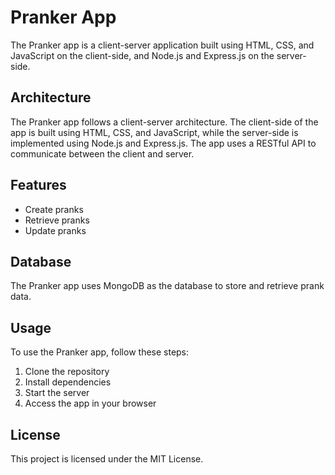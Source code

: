 # Pranker App

The Pranker app is a client-server application built using HTML, CSS, and JavaScript on the client-side, and Node.js and Express.js on the server-side.

## Architecture

The Pranker app follows a client-server architecture. The client-side of the app is built using HTML, CSS, and JavaScript, while the server-side is implemented using Node.js and Express.js. The app uses a RESTful API to communicate between the client and server.

## Features

- Create pranks
- Retrieve pranks
- Update pranks

## Database

The Pranker app uses MongoDB as the database to store and retrieve prank data.

## Usage

To use the Pranker app, follow these steps:

1. Clone the repository
2. Install dependencies
3. Start the server
4. Access the app in your browser

## License

This project is licensed under the MIT License.